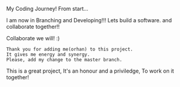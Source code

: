 My Coding Journey!
From start...

I am now in Branching and Developing!!!
Lets build a software.
and collaborate together!!

Collaborate we will! :)

```
Thank you for adding me(orhan) to this project.
It gives me energy and synergy.
Please, add my change to the master branch.
```

This is a great project,
It's an honour and a priviledge,
To work on it together!
```

